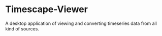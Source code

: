# Timescape-Viewer
A desktop application of viewing and converting timeseries data from all kind of sources.
